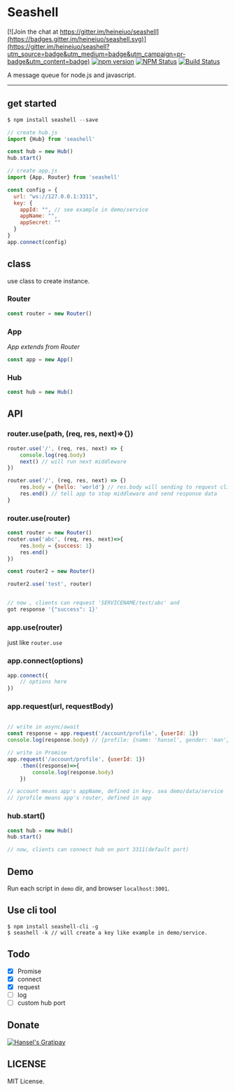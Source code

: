 # Seashell

[![Join the chat at https://gitter.im/heineiuo/seashell](https://badges.gitter.im/heineiuo/seashell.svg)](https://gitter.im/heineiuo/seashell?utm_source=badge&utm_medium=badge&utm_campaign=pr-badge&utm_content=badge)
[![npm version](https://img.shields.io/npm/v/seashell.svg?style=flat-square)](https://www.npmjs.com/package/seashell)
[![NPM Status](http://img.shields.io/npm/dm/seashell.svg?style=flat-square)](https://www.npmjs.org/package/seashell)
[![Build Status](http://img.shields.io/travis/heineiuo/seashell/master.svg?style=flat-square)](https://travis-ci.org/heineiuo/seashell)

A message queue for node.js and javascript.

---


## get started

```javascript
$ npm install seashell --save

// create hub.js
import {Hub} from 'seashell'

const hub = new Hub()
hub.start()

// create app.js
import {App, Router} from 'seashell'

const config = {
  url: "ws://127.0.0.1:3311",
  key: {
    appId: "", // see example in demo/service
    appName: "",
    appSecret: ""
  }
}
app.connect(config)

```

## class

use class to create instance.

### Router

```javascript
const router = new Router()
```

### App

*App extends from Router*

```javascript
const app = new App()
```

### Hub

```javascript
const hub = new Hub()
```

## API

### router.use(path, (req, res, next)=>{})

```javascript
router.use('/', (req, res, next) => {
    console.log(req.body)
    next() // will run next middleware
})

router.use('/', (req, res, next) => {)
    res.body = {hello: 'world'} // res.body will sending to request client
    res.end() // tell app to stop middleware and send response data
}
```

### router.use(router)

```javascript
const router = new Router()
router.use('abc', (req, res, next)=>{
    res.body = {success: 1}
    res.end()
})

const router2 = new Router()

router2.use('test', router)


// now , clients can request 'SERVICENAME/test/abc' and
got response '{"success": 1}'

```

### app.use(router)

just like `router.use`

### app.connect(options)

```javascript
app.connect({
    // options here
})
```

### app.request(url, requestBody)


```javascript

// write in async/await
const response = app.request('/account/profile', {userId: 1})
console.log(response.body) // {profile: {name: 'hansel', gender: 'man'}}

// write in Promise
app.request('/account/profile', {userId: 1})
    .then((response)=>{
        console.log(response.body)
    })

// account means app's appName, defined in key. sea demo/data/service
// /profile means app's router, defined in app

```

### hub.start()

```javascript
const hub = new Hub()
hub.start()

// now, clients can connect hub on port 3311(default port)


```

## Demo

Run each script in `demo` dir, and browser `localhost:3001`.




## Use cli tool

```shell
$ npm install seashell-cli -g
$ seashell -k // will create a key like example in demo/service.
```


## Todo

- [x] Promise
- [x] connect
- [x] request
- [ ] log
- [ ] custom hub port

## Donate

[![Hansel's Gratipay](https://img.shields.io/gratipay/heineiuo.svg)](https://gratipay.com/~heineiuo/)


## LICENSE

MIT License.
